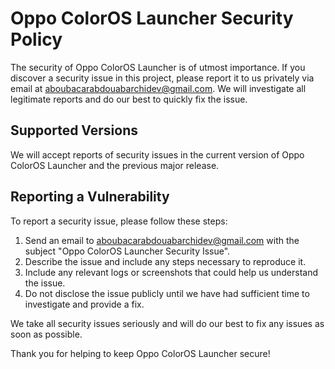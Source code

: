 # Oppo ColorOS Launcher Security Policy

The security of Oppo ColorOS Launcher is of utmost importance. If you discover a security issue in this project, please report it to us privately via email at aboubacarabdouabarchidev@gmail.com. We will investigate all legitimate reports and do our best to quickly fix the issue.

## Supported Versions

We will accept reports of security issues in the current version of Oppo ColorOS Launcher and the previous major release.

## Reporting a Vulnerability

To report a security issue, please follow these steps:

1. Send an email to aboubacarabdouabarchidev@gmail.com with the subject "Oppo ColorOS Launcher Security Issue".
2. Describe the issue and include any steps necessary to reproduce it.
3. Include any relevant logs or screenshots that could help us understand the issue.
4. Do not disclose the issue publicly until we have had sufficient time to investigate and provide a fix.

We take all security issues seriously and will do our best to fix any issues as soon as possible.

Thank you for helping to keep Oppo ColorOS Launcher secure!

